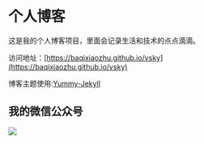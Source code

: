 # 个人博客

这是我的个人博客项目，里面会记录生活和技术的点点滴滴。


访问地址：[https://baqixiaozhu.github.io/vsky](https://baqixiaozhu.github.io/vsky)


博客主题使用:[Yummy-Jekyll](https://github.com/DONGChuan/Yummy-Jekyll)


## 我的微信公众号

![](https://baqixiaozhu.github.io/vsky/assets/images/weixin.jpg)
